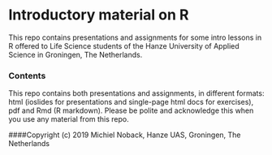 # Introductory material on R

This repo contains presentations and assignments for some intro lessons in R offered to Life Science students of the 
Hanze University of Applied Science in Groningen, The Netherlands.

### Contents

This repo contains both presentations and assignments, in different formats: html (ioslides for presentations and single-page html docs for exercises),
pdf and Rmd (R markdown).
Please be polite and acknowledge this when you use any material from this repo.


####Copyright (c) 2019 Michiel Noback, Hanze UAS, Groningen, The Netherlands